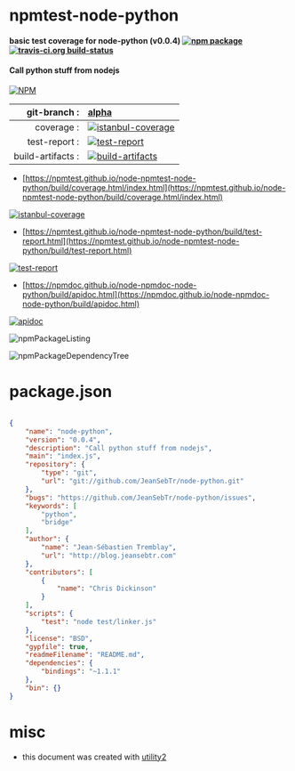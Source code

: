 # npmtest-node-python

#### basic test coverage for  node-python (v0.0.4)  [![npm package](https://img.shields.io/npm/v/npmtest-node-python.svg?style=flat-square)](https://www.npmjs.org/package/npmtest-node-python) [![travis-ci.org build-status](https://api.travis-ci.org/npmtest/node-npmtest-node-python.svg)](https://travis-ci.org/npmtest/node-npmtest-node-python)

#### Call python stuff from nodejs

[![NPM](https://nodei.co/npm/node-python.png?downloads=true&downloadRank=true&stars=true)](https://www.npmjs.com/package/node-python)

| git-branch : | [alpha](https://github.com/npmtest/node-npmtest-node-python/tree/alpha)|
|--:|:--|
| coverage : | [![istanbul-coverage](https://npmtest.github.io/node-npmtest-node-python/build/coverage.badge.svg)](https://npmtest.github.io/node-npmtest-node-python/build/coverage.html/index.html)|
| test-report : | [![test-report](https://npmtest.github.io/node-npmtest-node-python/build/test-report.badge.svg)](https://npmtest.github.io/node-npmtest-node-python/build/test-report.html)|
| build-artifacts : | [![build-artifacts](https://npmtest.github.io/node-npmtest-node-python/glyphicons_144_folder_open.png)](https://github.com/npmtest/node-npmtest-node-python/tree/gh-pages/build)|

- [https://npmtest.github.io/node-npmtest-node-python/build/coverage.html/index.html](https://npmtest.github.io/node-npmtest-node-python/build/coverage.html/index.html)

[![istanbul-coverage](https://npmtest.github.io/node-npmtest-node-python/build/screenCapture.buildCi.browser.%252Ftmp%252Fbuild%252Fcoverage.lib.html.png)](https://npmtest.github.io/node-npmtest-node-python/build/coverage.html/index.html)

- [https://npmtest.github.io/node-npmtest-node-python/build/test-report.html](https://npmtest.github.io/node-npmtest-node-python/build/test-report.html)

[![test-report](https://npmtest.github.io/node-npmtest-node-python/build/screenCapture.buildCi.browser.%252Ftmp%252Fbuild%252Ftest-report.html.png)](https://npmtest.github.io/node-npmtest-node-python/build/test-report.html)

- [https://npmdoc.github.io/node-npmdoc-node-python/build/apidoc.html](https://npmdoc.github.io/node-npmdoc-node-python/build/apidoc.html)

[![apidoc](https://npmdoc.github.io/node-npmdoc-node-python/build/screenCapture.buildCi.browser.%252Ftmp%252Fbuild%252Fapidoc.html.png)](https://npmdoc.github.io/node-npmdoc-node-python/build/apidoc.html)

![npmPackageListing](https://npmtest.github.io/node-npmtest-node-python/build/screenCapture.npmPackageListing.svg)

![npmPackageDependencyTree](https://npmtest.github.io/node-npmtest-node-python/build/screenCapture.npmPackageDependencyTree.svg)



# package.json

```json

{
    "name": "node-python",
    "version": "0.0.4",
    "description": "Call python stuff from nodejs",
    "main": "index.js",
    "repository": {
        "type": "git",
        "url": "git://github.com/JeanSebTr/node-python.git"
    },
    "bugs": "https://github.com/JeanSebTr/node-python/issues",
    "keywords": [
        "python",
        "bridge"
    ],
    "author": {
        "name": "Jean-Sébastien Tremblay",
        "url": "http://blog.jeansebtr.com"
    },
    "contributors": [
        {
            "name": "Chris Dickinson"
        }
    ],
    "scripts": {
        "test": "node test/linker.js"
    },
    "license": "BSD",
    "gypfile": true,
    "readmeFilename": "README.md",
    "dependencies": {
        "bindings": "~1.1.1"
    },
    "bin": {}
}
```



# misc
- this document was created with [utility2](https://github.com/kaizhu256/node-utility2)
